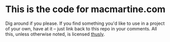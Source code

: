 # This is the code for macmartine.com

Dig around if you please. If you find something you'd like to use in a project of your own, have at it &ndash; just link back to this repo in your comments. All this, unless otherwise noted, is licensed [thusly](http://creativecommons.org/licenses/by-nc-sa/3.0/).
